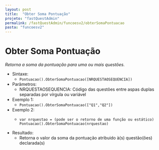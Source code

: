 ```yaml
---
layout: post
title:  "Obter Soma Pontuação"
projeto: "fastQuestAdmin"
permalink: /fastQuestAdmin/funcoesv2/obterSomaPontuacao
pasta: "funcoesv2"
---	
```


# Obter Soma Pontuação
*Retorna a soma da pontuação para uma ou mais questões.*

- Sintaxe:
  - `Pontuacao().ObterSomaPontuacao([NRQUESTAOSEQUENCIA])`
- Parâmetros:
  - NRQUESTAOSEQUENCIA: Código das questões entre aspas duplas separadas por vírgula ou variável
- Exemplo 1:
  - `Pontuacao().ObterSomaPontuacao(["Q1","Q2"])`
- Exemplo 2:
  - <pre>
    <code>var nrquestao = (pode ser o retorno de uma função ou estático)
    Pontuacao().ObterSomaPontuacao(nrquestao)</code>
    </pre>
- Resultado:
  - Retorna o valor da soma da pontuação atribuido à(s) questão(ões) declarada(s)
